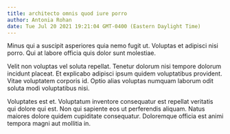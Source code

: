 ```yaml
---
title: architecto omnis quod iure porro
author: Antonia Rohan
date: Tue Jul 20 2021 19:21:04 GMT-0400 (Eastern Daylight Time)
---
```

Minus qui a suscipit asperiores quia nemo fugit ut. Voluptas et adipisci nisi porro. Qui at labore officia quis dolor sunt molestiae.

 Velit non voluptas vel soluta repellat. Tenetur dolorum nisi tempore dolorum incidunt placeat. Et explicabo adipisci ipsum quidem voluptatibus provident. Vitae voluptatem corporis id. Optio alias voluptas numquam laborum odit soluta modi voluptatibus nisi.

 Voluptates est et. Voluptatum inventore consequatur est repellat veritatis qui dolore qui est. Non qui sapiente eos ut perferendis aliquam. Natus maiores dolore quidem cupiditate consequatur. Doloremque officia est animi tempora magni aut mollitia in.